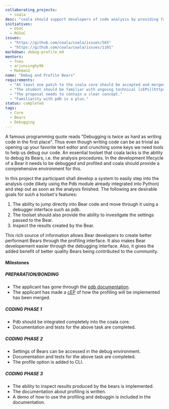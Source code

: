 ```yaml
---
collaborating_projects:
  - coala
desc: "coala should support developers of code analysis by providing facilities to debug and profile bears."
initiatives:
  - GSoC
  - RGSoC
issues:
  - "https://github.com/coala/coala/issues/565"
  - "https://github.com/coala/coala/issues/1101"
markdown: debug-profile.md
mentors:
  - fneu
  - arjunsinghy96
  - Makman2
name: "Debug and Profile Bears"
requirements:
  - "At least one patch to the coala core should be accepted and merged."
  - "The student should be familiar with ongoing technical [cEPs](https://coala.io/cep)."
  - "The proposal needs to contain a clear concept."
  - "Familiarity with pdb is a plus."
status: completed
tags:
  - Core
  - Bears
  - Debugging
---
```


A famous programming quote reads "Debugging is twice as hard as writing code
in the first place". Thus even though writing code can be as trivial as
opening up your favorite text editor and crunching some keys we need tools to
help us debug our code. An essential toolset that coala lacks is the ability
to debug its Bears, i.e. the analysis procedures. In the development lifecycle
of a Bear it needs to be debugged and profiled and coala should provide a
comprehensive environment for this.

In this project the participant shall develop a system to easily
step into the analysis code (likely using the Pdb module already integrated
into Python) and step out as soon as the analysis finished. The following are
desirable goals for such a toolset's features:

1. The ability to jump directly into Bear code and move through it using a
debugger interface such as pdb.
2. The toolset should also provide the ability to invesitgate the settings
passed to the Bear.
3. Inspect the results created by the Bear.

This rich source of information allows Bear developers to create better
performant Bears through the profiling interface. It also makes Bear
developement easier through the debugging interface. Also, it gives the added
benefit of better quality Bears being contributed to the community.

#### Milestones

##### PREPARATION/BONDING

* The applicant has gone through the [pdb documentation](https://docs.python.org/3.4/library/pdb.html).
* The applicant has made a [cEP](https://coala.io/cep) of how the profiling
  will be implemented has been merged.

##### CODING PHASE 1

* Pdb should be integrated completely into the coala core.
* Documentation and tests for the above task are completed.

##### CODING PHASE 2

* Settings of Bears can be accessed in the debug environment.
* Documentation and tests for the above task are completed.
* The profile option is added to CLI.

##### CODING PHASE 3

* The ability to inspect results produced by the bears is implemented.
* The documentation about profiling is written.
* A demo of how to use the profiling and debuggin is included in the
  documentation.
